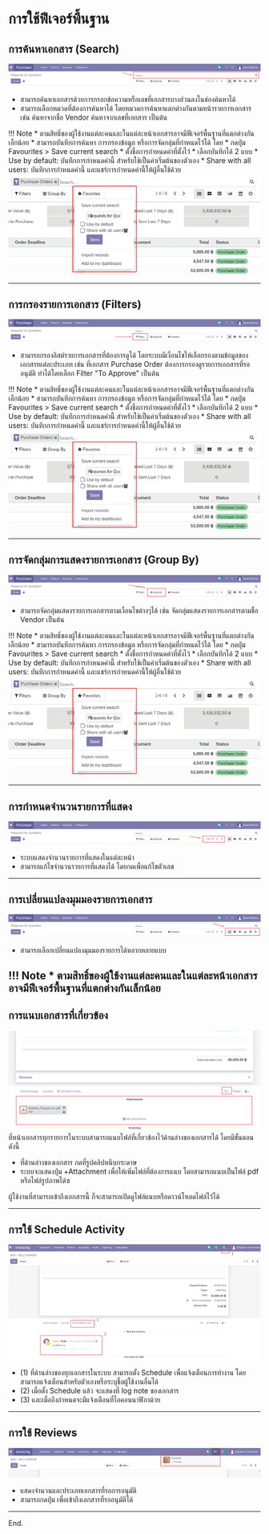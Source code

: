 # การใช้ฟีเจอร์พื้นฐาน

## การค้นหาเอกสาร (Search)

![](img/search_1.png)

* สามารถค้นหาเอกสารด้วยการกรอกข้อความหรือเลขที่เอกสารบางส่วนลงในช่องค้นหาได้
* สามารถเลือกหมวดที่ต้องการค้นหาได้ โดยหมวดการค้นหาแตกต่างกันตามหน้ารายการเอกสาร เช่น ค้นหาจากชื่อ Vendor ค้นหาจากเลขที่เอกสาร เป็นต้น

!!! Note
    * ตามสิทธิ์ของผู้ใช้งานแต่ละคนและในแต่ละหน้าเอกสารอาจมีฟีเจอร์พื้นฐานที่แตกต่างกันเล็กน้อย
    * สามารถบันทึกการค้นหา การกรองข้อมูล หรือการจัดกลุ่มที่กำหนดไว้ได้ โดย
        * กดปุ่ม Favourites > Save current search 
        * ตั้งชื่อการกำหนดค่าที่ตั้งไว้
        * เลือกบันทึกได้ 2 แบบ
            * Use by default: บันทึกการกำหนดค่านี้ สำหรับใช้เป็นค่าเริ่มต้นของตัวเอง
            * Share with all users: บันทึกการกำหนดค่านี้ และแชร์การกำหนดค่านี้ให้ผู้อื่นใช้ด้วย
            ![](img/favourite_1.png)

---

## การกรองรายการเอกสาร (Filters)

![](img/filter_1.png)

* สามารถกรองลิสต์รายการเอกสารที่ต้องการดูได้ โดยระบบมีเงื่อนไขให้เลือกรองตามข้อมูลของเอกสารแต่ละประเภท เช่น ที่เอกสาร Purchase Order ต้องการกรองดูรายการเอกสารที่รออนุมัติ ทำได้โดยเลือก Filter "To Approve" เป็นต้น

!!! Note
    * ตามสิทธิ์ของผู้ใช้งานแต่ละคนและในแต่ละหน้าเอกสารอาจมีฟีเจอร์พื้นฐานที่แตกต่างกันเล็กน้อย
    * สามารถบันทึกการค้นหา การกรองข้อมูล หรือการจัดกลุ่มที่กำหนดไว้ได้ โดย
        * กดปุ่ม Favourites > Save current search 
        * ตั้งชื่อการกำหนดค่าที่ตั้งไว้
        * เลือกบันทึกได้ 2 แบบ
            * Use by default: บันทึกการกำหนดค่านี้ สำหรับใช้เป็นค่าเริ่มต้นของตัวเอง
            * Share with all users: บันทึกการกำหนดค่านี้ และแชร์การกำหนดค่านี้ให้ผู้อื่นใช้ด้วย
            ![](img/favourite_1.png)

---

## การจัดกลุ่มการแสดงรายการเอกสาร (Group By)
![](img/groupby_1.png)

* สามารถจัดกลุ่มแสดงรายการเอกสารตามเงื่อนไขต่างๆได้ เช่น จัดกลุ่มแสดงรายการเอกสารตามชื่อ Vendor เป็นต้น

!!! Note
    * ตามสิทธิ์ของผู้ใช้งานแต่ละคนและในแต่ละหน้าเอกสารอาจมีฟีเจอร์พื้นฐานที่แตกต่างกันเล็กน้อย
    * สามารถบันทึกการค้นหา การกรองข้อมูล หรือการจัดกลุ่มที่กำหนดไว้ได้ โดย
        * กดปุ่ม Favourites > Save current search 
        * ตั้งชื่อการกำหนดค่าที่ตั้งไว้
        * เลือกบันทึกได้ 2 แบบ
            * Use by default: บันทึกการกำหนดค่านี้ สำหรับใช้เป็นค่าเริ่มต้นของตัวเอง
            * Share with all users: บันทึกการกำหนดค่านี้ และแชร์การกำหนดค่านี้ให้ผู้อื่นใช้ด้วย
            ![](img/favourite_1.png)

---

## การกำหนดจำนวนรายการที่แสดง

![](img/page_1.png)

* ระบบแสดงจำนวนรายการที่แสดงในแต่ละหน้า
* สามารถแก้ไขจำนวนรายการที่แสดงได้ โดยกดเพื่อแก้ไขตัวเลข

---

## การเปลี่ยนแปลงมุมมองรายการเอกสาร
![](img/view_1.png)

* สามารถเลือกเปลี่ยนแปลงมุมมองรายการได้หลากหลายแบบ

!!! Note
    * ตามสิทธิ์ของผู้ใช้งานแต่ละคนและในแต่ละหน้าเอกสารอาจมีฟีเจอร์พื้นฐานที่แตกต่างกันเล็กน้อย
---

## การแนบเอกสารที่เกี่ยวข้อง
![](img/attachment.png)
ที่หน้าเอกสารทุกรายการในระบบสามารถแนบไฟล์ที่เกี่ยวข้องไว้ด้านล่างของเอกสารได้ โดยมีขั้นตอนดังนี้

  * ที่ด้านล่างของเอกสาร กดที่รูปคลิปหนีบกระดาษ 
  * ระบบจะแสดงปุ่ม +Attachment เพื่อให้เพิ่มไฟล์ที่ต้องการแนบ โดยสามารถแนบเป็นไฟล์ pdf หรือไฟล์รูปภาพได้ฃ

ผู้ใช้งานที่สามารถเข้าถึงเอกสารนี้ ก็จะสามารถเปิดดูไฟล์แนบหรือดาวน์โหลดไฟล์ไว้ได้

---

## การใช้ Schedule Activity

![](img/s_activity_1.png)

* (1) ที่ด้านล่างของทุกเอกสารในระบบ สามารถตั้ง Schedule เพื่อแจ้งเตือนการทำงาน โดยสามารถแจ้งเตือนสำหรับตัวเองหรือระบุชื่อผู้ใช้งานอื่นได้
* (2) เมื่อตั้ง Schedule แล้ว จะแสดงที่ log note ของเอกสาร
* (3) และเมื่อถึงกำหนดจะมีแจ้งเตือนที่ไอคอนนาฬิกาด้วย

---

## การใช้ Reviews

![](img/reviews_1.png)

* แสดงจำนวนและประเภทเอกสารที่รอการอนุมัติ
* สามารถกดปุ่ม เพื่อเข้าถึงเอกสารที่รออนุมัติได้

---
End.

